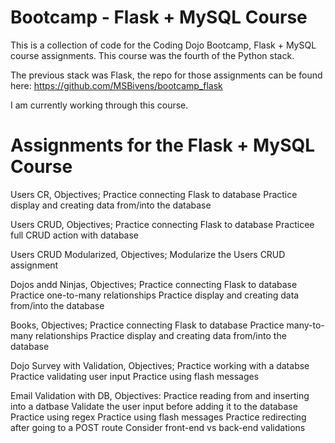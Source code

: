 # Bootcamp - Flask + MySQL Course
This is a collection of code for the Coding Dojo Bootcamp, Flask + MySQL course assignments. This course was the fourth of the Python stack.

The previous stack was Flask, the repo for those assignments can be found here: https://github.com/MSBivens/bootcamp_flask 

I am currently working through this course.

# Assignments for the Flask + MySQL Course 
Users CR, Objectives;
    Practice connecting Flask to database
    Practice display and creating data from/into the database

Users CRUD, Objectives;
    Practice connecting Flask to database
    Practicee full CRUD action with database

Users CRUD Modularized, Objectives;
    Modularize the Users CRUD assignment

Dojos andd Ninjas, Objectives;
    Practice connecting Flask to database
    Practice one-to-many relationships
    Practice display and creating data from/into the database 

Books, Objectives;
    Practice connecting Flask to database
    Practice many-to-many relationships
    Practice display and creating data from/into the database

Dojo Survey with Validation, Objectives;
    Practice working with a databse
    Practice validating user input
    Practice using flash messages

Email Validation with DB, Objectives:
    Practice reading from and inserting into a datbase
    Validate the user input before adding it to the database
    Practice using regex
    Practice using flash messages
    Practice redirecting after going to a POST route
    Consider front-end vs back-end validations